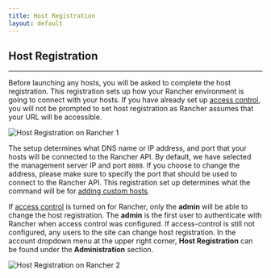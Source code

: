 ```yaml
---
title: Host Registration  
layout: default
---
```


## Host Registration
---
Before launching any hosts, you will be asked to complete the host registration. This registration sets up how your Rancher environment is going to connect with your hosts. If you have already set up [access control]({{site.baseurl}}/docs/configuration/access-control), you will not be prompted to set host registration as Rancher assumes that your URL will be accessible.

![Host Registration on Rancher 1]({{site.baseurl}}/img/rancher_hosts_registration_1.png)

The setup determines what DNS name or IP address, and port that your hosts will be connected to the Rancher API. By default, we have selected the management server IP and port `8080`.  If you choose to change the address, please make sure to specify the port that should be used to connect to the Rancher API. This registration set up determines what the command will be for [adding custom hosts]({{site.baseurl}}/docs/infrastructure/hosts/custom/).

If [access control]({{site.baseurl}}/docs/configuration/access-control/) is turned on for Rancher, only the **admin** will be able to change the host registration. The **admin** is the first user to authenticate with Rancher when access control was configured. If access-control is still not configured, any users to the site can change host registration. In the account dropdown menu at the upper right corner, **Host Registration** can be found under the **Administration** section. 

![Host Registration on Rancher 2]({{site.baseurl}}/img/rancher_hosts_registration_2.png)

